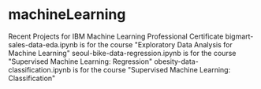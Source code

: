 # machineLearning
Recent Projects for IBM Machine Learning Professional Certificate
bigmart-sales-data-eda.ipynb is for the course "Exploratory Data Analysis for Machine Learning"
seoul-bike-data-regression.ipynb is for the course "Supervised Machine Learning: Regression"
obesity-data-classification.ipynb is for the course "Supervised Machine Learning: Classification"
